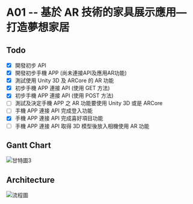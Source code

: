 # A01 -- 基於 AR 技術的家具展示應用—打造夢想家居

## Todo
- [x] 開發初步 API 
- [x] 開發初步手機 APP (尚未連接API及應用AR功能)
- [x] 測試使用 Unity 3D 及 ARCore 的 AR 功能
- [x] 初步手機 APP 連接 API (使用 GET 方法)
- [x] 初步手機 APP 連接 API (使用 POST 方法)
- [ ] 測試及決定手機 APP 之 AR 功能要使用 Unity 3D 或是 ARCore
- [ ] 手機 APP 連接 API 完成登入功能
- [x] 手機 APP 連接 API 完成喜好項目功能
- [ ] 手機 APP 連接 API 取得 3D 模型後放入相機使用 AR 功能

## Gantt Chart
![甘特圖3](https://github.com/Li-Ching/A01/assets/66195059/913d4d8b-cb40-4e10-9f99-7c2a70081296)

## Architecture
![流程圖](https://github.com/Li-Ching/A01/assets/66195059/10d65f15-8334-46e1-9139-f571b7507836)
